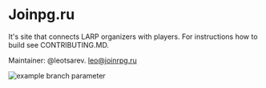 # Joinpg.ru
It's site that connects LARP organizers with players. For instructions how to build see CONTRIBUTING.MD.

Maintainer: @leotsarev. leo@joinrpg.ru

![example branch parameter](https://github.com/joinrpg/joinrpg-net/actions/workflows/build_and_publish.yml/badge.svg)
